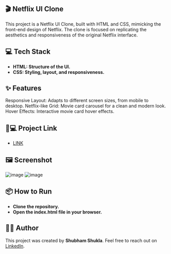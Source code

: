 ## 🎬 Netflix UI Clone
This project is a Netflix UI Clone, built with HTML and CSS, mimicking the front-end design of Netflix. The clone is focused on replicating the aesthetics and responsiveness of the original Netflix interface.

## 💻 Tech Stack
- **HTML: Structure of the UI.**
- **CSS: Styling, layout, and responsiveness.**

## ✨ Features
Responsive Layout: Adapts to different screen sizes, from mobile to desktop.
Netflix-like Grid: Movie card carousel for a clean and modern look.
Hover Effects: Interactive movie card hover effects.

##  🐙💻 Project Link
- [LINK](https://netflicxcloneuiio.netlify.app/)


## 🖼️ Screenshot
![image](https://github.com/user-attachments/assets/7d171071-df24-41f0-8e77-c919d40c9aea)
![image](https://github.com/user-attachments/assets/5db8cf91-7feb-48f3-b6d1-f5462388b2ba)


## 📦 How to Run
- **Clone the repository.**
- **Open the index.html file in your browser.**

## 👨‍💻 Author
This project was created by **Shubham Shukla**. Feel free to reach out on [LinkedIn](https://www.linkedin.com/in/shubham-shukla-62095032a/).
